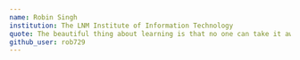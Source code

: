 ```yaml
---
name: Robin Singh
institution: The LNM Institute of Information Technology
quote: The beautiful thing about learning is that no one can take it away from you.
github_user: rob729
---
```

